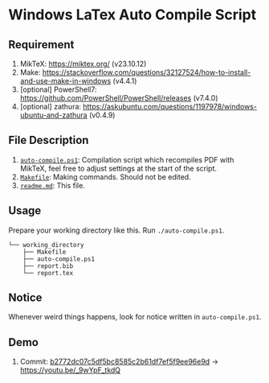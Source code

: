 # Windows LaTex Auto Compile Script

## Requirement

1. MikTeX: <https://miktex.org/> (v23.10.12)
2. Make: <https://stackoverflow.com/questions/32127524/how-to-install-and-use-make-in-windows> (v4.4.1)
3. [optional] PowerShell7: <https://github.com/PowerShell/PowerShell/releases> (v7.4.0)
4. [optional] zathura: <https://askubuntu.com/questions/1197978/windows-ubuntu-and-zathura> (v0.4.9)

## File Description

1. [```auto-compile.ps1```](./auto-compile.ps1): Compilation script which recompiles PDF with MikTeX, feel free to adjust settings at the start of the script.
2. [```Makefile```](./Makefile): Making commands. Should not be edited.
3. [```readme.md```](./readme.md): This file.

## Usage

Prepare your working directory like this. Run ```./auto-compile.ps1```.

```
└── working_directory
    ├── Makefile
    ├── auto-compile.ps1
    ├── report.bib
    └── report.tex
```

## Notice

Whenever weird things happens, look for notice written in ```auto-compile.ps1```.

## Demo

1. Commit: [b2772dc07c5df5bc8585c2b61df7ef5f9ee96e9d](https://github.com/belongtothenight/powershell_scripts/tree/b2772dc07c5df5bc8585c2b61df7ef5f9ee96e9d/latex_script) -> <https://youtu.be/_9wYpF_tkdQ>
